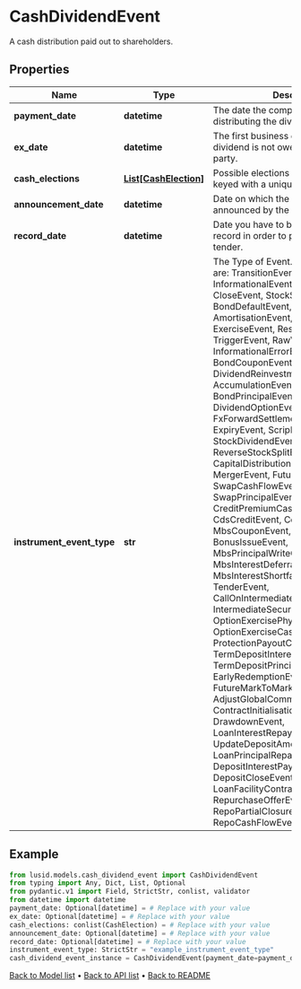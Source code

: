 # CashDividendEvent

A cash distribution paid out to shareholders.
## Properties
Name | Type | Description | Notes
------------ | ------------- | ------------- | -------------
**payment_date** | **datetime** | The date the company begins distributing the dividend. | [optional] 
**ex_date** | **datetime** | The first business day on which the dividend is not owed to the buying party. | [optional] 
**cash_elections** | [**List[CashElection]**](CashElection.md) | Possible elections for this event, each keyed with a unique identifier. | 
**announcement_date** | **datetime** | Date on which the dividend is announced by the company. | [optional] 
**record_date** | **datetime** | Date you have to be the holder of record in order to participate in the tender. | [optional] 
**instrument_event_type** | **str** | The Type of Event. The available values are: TransitionEvent, InformationalEvent, OpenEvent, CloseEvent, StockSplitEvent, BondDefaultEvent, CashDividendEvent, AmortisationEvent, CashFlowEvent, ExerciseEvent, ResetEvent, TriggerEvent, RawVendorEvent, InformationalErrorEvent, BondCouponEvent, DividendReinvestmentEvent, AccumulationEvent, BondPrincipalEvent, DividendOptionEvent, MaturityEvent, FxForwardSettlementEvent, ExpiryEvent, ScripDividendEvent, StockDividendEvent, ReverseStockSplitEvent, CapitalDistributionEvent, SpinOffEvent, MergerEvent, FutureExpiryEvent, SwapCashFlowEvent, SwapPrincipalEvent, CreditPremiumCashFlowEvent, CdsCreditEvent, CdxCreditEvent, MbsCouponEvent, MbsPrincipalEvent, BonusIssueEvent, MbsPrincipalWriteOffEvent, MbsInterestDeferralEvent, MbsInterestShortfallEvent, TenderEvent, CallOnIntermediateSecuritiesEvent, IntermediateSecuritiesDistributionEvent, OptionExercisePhysicalEvent, OptionExerciseCashEvent, ProtectionPayoutCashFlowEvent, TermDepositInterestEvent, TermDepositPrincipalEvent, EarlyRedemptionEvent, FutureMarkToMarketEvent, AdjustGlobalCommitmentEvent, ContractInitialisationEvent, DrawdownEvent, LoanInterestRepaymentEvent, UpdateDepositAmountEvent, LoanPrincipalRepaymentEvent, DepositInterestPaymentEvent, DepositCloseEvent, LoanFacilityContractRolloverEvent, RepurchaseOfferEvent, RepoPartialClosureEvent, RepoCashFlowEvent | 
## Example

```python
from lusid.models.cash_dividend_event import CashDividendEvent
from typing import Any, Dict, List, Optional
from pydantic.v1 import Field, StrictStr, conlist, validator
from datetime import datetime
payment_date: Optional[datetime] = # Replace with your value
ex_date: Optional[datetime] = # Replace with your value
cash_elections: conlist(CashElection) = # Replace with your value
announcement_date: Optional[datetime] = # Replace with your value
record_date: Optional[datetime] = # Replace with your value
instrument_event_type: StrictStr = "example_instrument_event_type"
cash_dividend_event_instance = CashDividendEvent(payment_date=payment_date, ex_date=ex_date, cash_elections=cash_elections, announcement_date=announcement_date, record_date=record_date, instrument_event_type=instrument_event_type)

```

[Back to Model list](../README.md#documentation-for-models) &#8226; [Back to API list](../README.md#documentation-for-api-endpoints) &#8226; [Back to README](../README.md)

